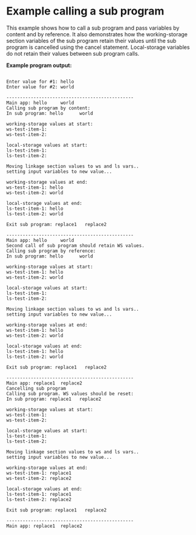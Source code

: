 # Example calling a sub program


This example shows how to call a sub program and pass variables by content and by reference. It also demonstrates 
how the working-storage section variables of the sub program retain their values until the sub program is 
cancelled using the cancel statement. Local-storage variables do not retain their values between sub program 
calls. 


**Example program output:**

```
 
Enter value for #1: hello  
Enter value for #2: world
 
-----------------------------------------------
Main app: hello     world     
Calling sub program by content:
In sub program: hello      world     
 
working-storage values at start:
ws-test-item-1:           
ws-test-item-2:           
 
local-storage values at start:
ls-test-item-1:           
ls-test-item-2:           
 
Moving linkage section values to ws and ls vars..
setting input variables to new value...
 
working-storage values at end:
ws-test-item-1: hello     
ws-test-item-2: world     
 
local-storage values at end:
ls-test-item-1: hello     
ls-test-item-2: world     
 
Exit sub program: replace1   replace2  
 
-----------------------------------------------
Main app: hello     world     
Second call of sub program should retain WS values.
Calling sub program by reference:
In sub program: hello      world     
 
working-storage values at start:
ws-test-item-1: hello     
ws-test-item-2: world     
 
local-storage values at start:
ls-test-item-1:           
ls-test-item-2:           
 
Moving linkage section values to ws and ls vars..
setting input variables to new value...
 
working-storage values at end:
ws-test-item-1: hello     
ws-test-item-2: world     
 
local-storage values at end:
ls-test-item-1: hello     
ls-test-item-2: world     
 
Exit sub program: replace1   replace2  
 
-----------------------------------------------
Main app: replace1  replace2  
Cancelling sub program
Calling sub program. WS values should be reset:
In sub program: replace1   replace2  
 
working-storage values at start:
ws-test-item-1:           
ws-test-item-2:           
 
local-storage values at start:
ls-test-item-1:           
ls-test-item-2:           
 
Moving linkage section values to ws and ls vars..
setting input variables to new value...
 
working-storage values at end:
ws-test-item-1: replace1  
ws-test-item-2: replace2  
 
local-storage values at end:
ls-test-item-1: replace1  
ls-test-item-2: replace2  
 
Exit sub program: replace1   replace2  
 
-----------------------------------------------
Main app: replace1  replace2 
```


